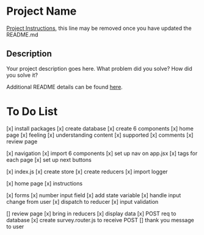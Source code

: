 # Project Name

[Project Instructions](./INSTRUCTIONS.md), this line may be removed once you have updated the README.md

## Description

Your project description goes here. What problem did you solve? How did you solve it?

Additional README details can be found [here](https://github.com/PrimeAcademy/readme-template/blob/master/README.md).

# To Do List
[x] install packages
[x] create database
[x] create 6 components
    [x] home page
    [x] feeling
    [x] understanding content
    [x] supported
    [x] comments
    [x] review page

[x] navigation
    [x] import 6 components
    [x] set up nav on app.jsx
    [x] <Route> tags for each page
    [x] set up next buttons

[x] index.js
    [x] create store
    [x] create reducers
    [x] import logger

[x] home page
    [x] instructions

[x] forms 
    [x] number input field
    [x] add state variable
    [x] handle input change from user
    [x] dispatch to reducer
    [x] input validation

[] review page
    [x] bring in reducers
    [x] display data
    [x] POST req to database
        [x] create survey.router.js to receive POST
    [] thank you message to user